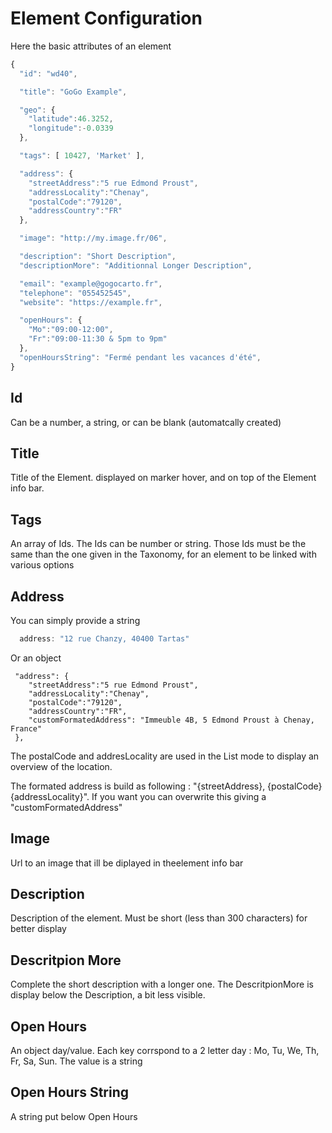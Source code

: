 Element Configuration
========
Here the basic attributes of an element

```javascript
{
  "id": "wd40",

  "title": "GoGo Example",

  "geo": {
    "latitude":46.3252,
    "longitude":-0.0339
  },

  "tags": [ 10427, 'Market' ],

  "address": {
    "streetAddress":"5 rue Edmond Proust",
    "addressLocality":"Chenay",
    "postalCode":"79120",
    "addressCountry":"FR"
  },

  "image": "http://my.image.fr/06",

  "description": "Short Description",
  "descriptionMore": "Additionnal Longer Description",

  "email": "example@gogocarto.fr",
  "telephone": "055452545",
  "website": "https://example.fr",

  "openHours": {
    "Mo":"09:00-12:00",
    "Fr":"09:00-11:30 & 5pm to 9pm"
  },
  "openHoursString": "Fermé pendant les vacances d'été",
}
```

Id
---
Can be a number, a string, or can be blank (automatcally created)

Title
-----
Title of the Element. displayed on marker hover, and on top of the Element info bar.

Tags
----
An array of Ids. The Ids can be number or string. Those Ids must be the same than the one given in the Taxonomy, for an element to be linked with various options

Address
-------
You can simply provide a string
```javascript
  address: "12 rue Chanzy, 40400 Tartas"
```
Or an object
```
 "address": {
    "streetAddress":"5 rue Edmond Proust",
    "addressLocality":"Chenay",
    "postalCode":"79120",
    "addressCountry":"FR",
    "customFormatedAddress": "Immeuble 4B, 5 Edmond Proust à Chenay, France"
 },
 ```
 The postalCode and addresLocality are used in the List mode to display an overview of the location.
 
 The formated address is build as following : "{streetAddress}, {postalCode} {addressLocality}". If you want you can overwrite this giving a "customFormatedAddress"

Image
-----
Url to an image that ill be diplayed in theelement info bar

Description
-----
Description of the element. Must be short (less than 300 characters) for better display

Descritpion More
---------
Complete the short description with a longer one. The DescritpionMore is display below the Description, a bit less visible.

Open Hours
--------
An object day/value. Each key corrspond to a 2 letter day : Mo, Tu, We, Th, Fr, Sa, Sun. The value is a string

Open Hours String
---------------
A string put below Open Hours
